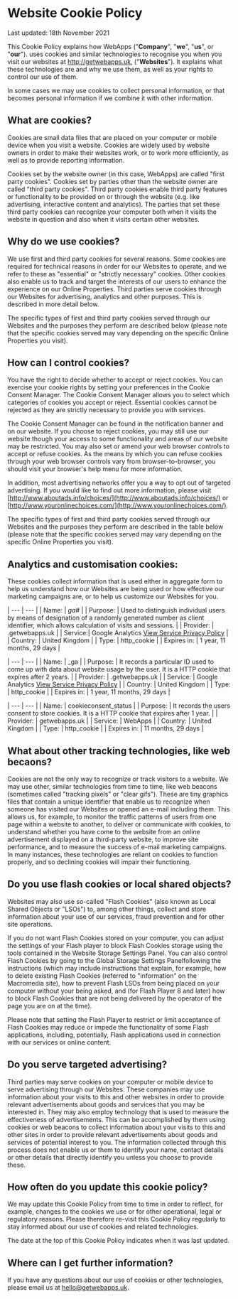# Website Cookie Policy
Last updated: 18th November 2021

This Cookie Policy explains how WebApps ("**Company**", "**we**", "**us**", or "**our**"). uses cookies and similar technologies to recognise you when you visit our websites at http://getwebapps.uk, ("**Websites**"). It explains what these technologies are and why we use them, as well as your rights to control our use of them.
 
In some cases we may use cookies to collect personal information, or that becomes personal information if we combine it with other information.

## What are cookies?

Cookies are small data files that are placed on your computer or mobile device when you visit a website. Cookies are widely used by website owners in order to make their websites work, or to work more efficiently, as well as to provide reporting information.
 
Cookies set by the website owner (in this case, WebApps) are called "first party cookies". Cookies set by parties other than the website owner are called "third party cookies". Third party cookies enable third party features or functionality to be provided on or through the website (e.g. like advertising, interactive content and analytics). The parties that set these third party cookies can recognize your computer both when it visits the website in question and also when it visits certain other websites.

## Why do we use cookies?

We use first and third party cookies for several reasons. Some cookies are required for technical reasons in order for our Websites to operate, and we refer to these as "essential" or "strictly necessary" cookies. Other cookies also enable us to track and target the interests of our users to enhance the experience on our Online Properties. Third parties serve cookies through our Websites for advertising, analytics and other purposes. This is described in more detail below.
 
The specific types of first and third party cookies served through our Websites and the purposes they perform are described below (please note that the specific cookies served may vary depending on the specific Online Properties you visit).

## How can I control cookies?

You have the right to decide whether to accept or reject cookies. You can exercise your cookie rights by setting your preferences in the Cookie Consent Manager. The Cookie Consent Manager allows you to select which categories of cookies you accept or reject. Essential cookies cannot be rejected as they are strictly necessary to provide you with services.
 
The Cookie Consent Manager can be found in the notification banner and on our website. If you choose to reject cookies, you may still use our website though your access to some functionality and areas of our website may be restricted. You may also set or amend your web browser controls to accept or refuse cookies. As the means by which you can refuse cookies through your web browser controls vary from browser-to-browser, you should visit your browser's help menu for more information.
 
In addition, most advertising networks offer you a way to opt out of targeted advertising. If you would like to find out more information, please visit [http://www.aboutads.info/choices/](http://www.aboutads.info/choices/) or [http://www.youronlinechoices.com/](http://www.youronlinechoices.com/).
 
The specific types of first and third party cookies served through our Websites and the purposes they perform are described in the table below (please note that the specific cookies served may vary depending on the specific Online Properties you visit).

## Analytics and customisation cookies:
These cookies collect information that is used either in aggregate form to help us understand how our Websites are being used or how effective our marketing campaigns are, or to help us customize our Websites for you.

| --- | --- |
| Name: | _ga_# |
| Purpose: | Used to distinguish individual users by means of designation of a randomly generated number as client identifier, which allows calculation of visits and sessions. |
| Provider: | .getwebapps.uk |
| Service:| Google Analytics [View Service Privacy Policy](https://policies.google.com/technologies/ads) |
| Country: | United Kingdom |
| Type: | http_cookie |
| Expires in: | 1 year, 11 months, 29 days |

| --- | --- |
| Name: | _ga |
| Purpose: | It records a particular ID used to come up with data about website usage by the user. It is a HTTP cookie that expires after 2 years. |
| Provider: | .getwebapps.uk |
| Service: | Google Analytics [View Service Privacy Policy](https://policies.google.com/technologies/ads) |
| Country: | United Kingdom |
| Type: | http_cookie |
| Expires in: | 1 year, 11 months, 29 days |

| --- | --- |
| Name: | cookieconsent_status |
| Purpose: | It records the users consent to store cookies. It is a HTTP cookie that expires after 1 year. |
| Provider: | getwebapps.uk |
| Service: | WebApps |
| Country: | United Kingdom |
| Type: | http_cookie |
| Expires in: | 11 months, 29 days |

## What about other tracking technologies, like web becaons?

Cookies are not the only way to recognize or track visitors to a website. We may use other, similar technologies from time to time, like web beacons (sometimes called "tracking pixels" or "clear gifs"). These are tiny graphics files that contain a unique identifier that enable us to recognize when someone has visited our Websites or opened an e-mail including them. This allows us, for example, to monitor the traffic patterns of users from one page within a website to another, to deliver or communicate with cookies, to understand whether you have come to the website from an online advertisement displayed on a third-party website, to improve site performance, and to measure the success of e-mail marketing campaigns. In many instances, these technologies are reliant on cookies to function properly, and so declining cookies will impair their functioning.

## Do you use flash cookies or local shared objects?

Websites may also use so-called "Flash Cookies" (also known as Local Shared Objects or "LSOs") to, among other things, collect and store information about your use of our services, fraud prevention and for other site operations.
 
If you do not want Flash Cookies stored on your computer, you can adjust the settings of your Flash player to block Flash Cookies storage using the tools contained in the Website Storage Settings Panel. You can also control Flash Cookies by going to the Global Storage Settings Panelfollowing the instructions (which may include instructions that explain, for example, how to delete existing Flash Cookies (referred to "information" on the Macromedia site), how to prevent Flash LSOs from being placed on your computer without your being asked, and (for Flash Player 8 and later) how to block Flash Cookies that are not being delivered by the operator of the page you are on at the time).
 
Please note that setting the Flash Player to restrict or limit acceptance of Flash Cookies may reduce or impede the functionality of some Flash applications, including, potentially, Flash applications used in connection with our services or online content.

## Do you serve targeted advertising?

Third parties may serve cookies on your computer or mobile device to serve advertising through our Websites. These companies may use information about your visits to this and other websites in order to provide relevant advertisements about goods and services that you may be interested in. They may also employ technology that is used to measure the effectiveness of advertisements. This can be accomplished by them using cookies or web beacons to collect information about your visits to this and other sites in order to provide relevant advertisements about goods and services of potential interest to you. The information collected through this process does not enable us or them to identify your name, contact details or other details that directly identify you unless you choose to provide these.

## How often do you update this cookie policy?

We may update this Cookie Policy from time to time in order to reflect, for example, changes to the cookies we use or for other operational, legal or regulatory reasons. Please therefore re-visit this Cookie Policy regularly to stay informed about our use of cookies and related technologies.
 
The date at the top of this Cookie Policy indicates when it was last updated.

## Where can I get further information?

If you have any questions about our use of cookies or other technologies, please email us at [hello@getwebapps.uk](hello@getwebapps.uk).